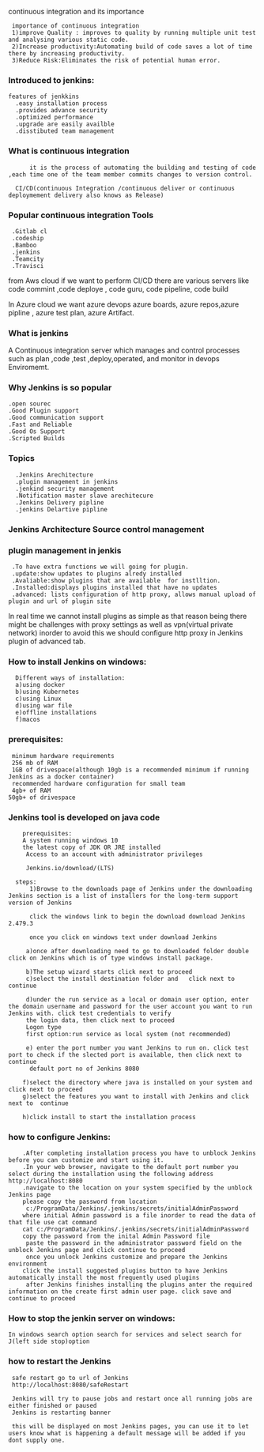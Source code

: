 continuous integration and its importance

     importance of continuous integration
     1)improve Quality : improves to quality by running multiple unit test and analysing various static code.
     2)Increase productivity:Automating build of code saves a lot of time there by increasing productivity.
     3)Reduce Risk:Eliminates the risk of potential human error.


 ###  Introduced to jenkins:
    features of jenkkins
      .easy installation process
      .provides advance security
      .optimized performance 
      .upgrade are easily availble 
      .disstibuted team management
###  What is continuous integration 
          it is the process of automating the building and testing of code ,each time one of the team member commits changes to version control.

      CI/CD(continuous Integration /continuous deliver or continuous deploymement delivery also knows as Release)

### Popular continuous integration Tools
     .Gitlab cl
     .codeship
     .Bamboo
     .jenkins
     .Teamcity
     .Travisci

   from Aws cloud if we want to perform CI/CD there are various servers like code commint ,code deploye , code guru,
   code pipeline, code build 

   In Azure cloud we want azure devops azure boards, azure repos,azure pipline , azure test plan, azure Artifact.


### What is jenkins

   A Continuous integration server which manages and control processes such as plan ,code ,test ,deploy,operated, and 
   monitor in devops Enviromemt.

### Why Jenkins is so popular

    .open sourec
    .Good Plugin support 
    .Good communication support 
    .Fast and Reliable
    .Good Os Support 
    .Scripted Builds

### Topics

      .Jenkins Arechitecture
      .plugin management in jenkins
      .jenkind security management 
      .Notification master slave arechitecure
      .Jenkins Delivery pipline
      .jenkins Delartive pipline

### Jenkins Architecture Source control management

### plugin management in jenkis

     .To have extra functions we will going for plugin.
     .update:show updates to plugins alredy installed
     .Avaliable:show plugins that are available  for instlltion.
     .Installed:displays plugins installed that have no updates
     .advanced: lists configuration of http proxy, allows manual upload of plugin and url of plugin site



In real time we cannot install plugins as simple as that reason being there might be challenges with proxy settings as well as vpn(virtual private network) inorder to 
avoid this we should configure http proxy in Jenkins plugin of advanced tab.


###  How to install Jenkins on windows:

      Different ways of installation:
      a)using docker
      b)using Kubernetes
      c)using Linux
      d)using war file
      e)offline installations
      f)macos

### prerequisites:

     minimum hardware requirements
     256 mb of RAM
     1GB of drivespace(although 10gb is a recommended minimum if running Jenkins as a docker container)
     recommended hardware configuration for small team
     4gb+ of RAM
    50gb+ of drivespace

### Jenkins tool is developed on java code

        prerequisites:
        A system running windows 10 
        the latest copy of JDK OR JRE installed
         Access to an account with administrator privileges

         Jenkins.io/download/(LTS)

      steps:
          1)Browse to the downloads page of Jenkins under the downloading Jenkins section is a list of installers for the long-term support version of Jenkins

          click the windows link to begin the download download Jenkins 2.479.3

          once you click on windows text under download Jenkins

         a)once after downloading need to go to downloaded folder double click on Jenkins which is of type windows install package.

         b)The setup wizard starts click next to proceed
         c)select the install destination folder and   click next to continue

         d)under the run service as a local or domain user option, enter the domain username and password for the user account you want to run Jenkins with. click test credentials to verify
         the login data, then click next to proceed
         Logon type 
         first option:run service as local system (not recommended)

         e) enter the port number you want Jenkins to run on. click test port to check if the slected port is available, then click next to continue
          default port no of Jenkins 8080

        f)select the directory where java is installed on your system and click next to proceed
        g)select the features you want to install with Jenkins and click next to  continue

        h)click install to start the installation process

### how to configure Jenkins:

        .After completing installation process you have to unblock Jenkins before you can customize and start using it.
        .In your web browser, navigate to the default port number you select during the installation using the following address http://localhost:8080
        .navigate to the location on your system specified by the unblock Jenkins page 
        please copy the password from location
         c:/ProgramData/Jenkins/.jenkins/secrets/initialAdminPassword
        where initial Admin password is a file inorder to read the data of that file use cat command
        cat c:/ProgramData/Jenkins/.jenkins/secrets/initialAdminPassword
        copy the password from the inital Admin Password file
         paste the password in the administrator password field on the unblock Jenkins page and click continue to proceed
         once you unlock Jenkins customize and prepare the Jenkins environment
        click the install suggested plugins button to have Jenkins automatically install the most frequently used plugins
         after Jenkins finishes installing the plugins anter the required information on the create first admin user page. click save and continue to proceed

### How to stop the jenkin server on windows:
    In windows search option search for services and select search for J(left side stop)option

### how to restart the Jenkins
     safe restart go to url of Jenkins
     http://localhost:8080/safeRestart

     Jenkins will try to pause jobs and restart once all running jobs are either finished or paused
     Jenkins is restarting banner
     
     this will be displayed on most Jenkins pages, you can use it to let users know what is happening a default message will be added if you dont supply one.









